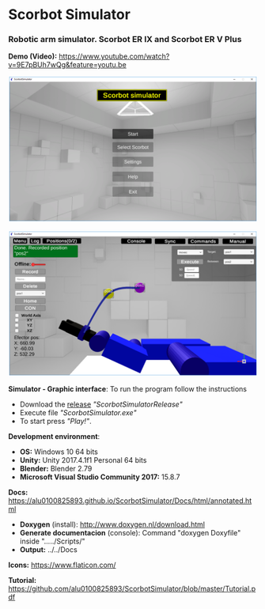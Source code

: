 # **Scorbot Simulator**
### Robotic arm simulator. Scorbot ER IX and Scorbot ER V Plus

**Demo (Video):** https://www.youtube.com/watch?v=9E7pBUh7wQg&feature=youtu.be

<p align="center">
<img style="padding: 2px;" src="Docs/images/2.png" alt="Image 1"
	title="A cute kitten" width="500"/>
</p>
<p align="center">
<img style="padding: 2px;" src="Docs/images/19.png" alt="Image 2  "
	title="A cute kitten" width="500"/>
</p>

**Simulator - Graphic interface**: To run the program follow the instructions
* Download the [release](https://github.com/oscarjcg/scorbot-simulator/releases) _"ScorbotSimulatorRelease"_
* Execute file _"ScorbotSimulator.exe"_
* To start press _"Play!"_.

**Development environment**:
* **OS:** Windows 10 64 bits
* **Unity:** Unity 2017.4.1f1 Personal 64 bits
* **Blender:** Blender 2.79
* **Microsoft Visual Studio Community 2017:** 15.8.7

**Docs:** https://alu0100825893.github.io/ScorbotSimulator/Docs/html/annotated.html
*	**Doxygen** (install): http://www.doxygen.nl/download.html
*	**Generate documentacion** (console): Command "doxygen Doxyfile" inside "...../Scripts/"
*	**Output:** ../../Docs

**Icons:** https://www.flaticon.com/

**Tutorial:** https://github.com/alu0100825893/ScorbotSimulator/blob/master/Tutorial.pdf
